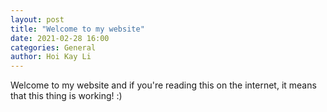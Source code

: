 ```yaml
---
layout: post
title: "Welcome to my website"
date: 2021-02-28 16:00
categories: General
author: Hoi Kay Li
---
```

Welcome to my website and if you're reading this on the internet, it means that this thing is working! :)